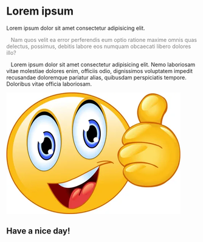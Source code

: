 
# Lorem ipsum 

Lorem ipsum dolor sit amet consectetur adipisicing elit. 

<p style="color:gray">&nbsp;&nbsp;&nbsp;Nam quos velit ea error perferendis eum optio ratione maxime omnis quas delectus, possimus, debitis labore eos numquam obcaecati libero dolores illo?</p>

 &nbsp;&nbsp;&nbsp;Lorem ipsum dolor sit amet consectetur adipisicing elit. Nemo laboriosam vitae molestiae dolores enim, officiis odio, dignissimos voluptatem impedit recusandae doloremque pariatur alias, quibusdam perspiciatis tempore. Doloribus vitae officia laboriosam.


![Have a nice day](smile.jpeg)

## Have a nice day!